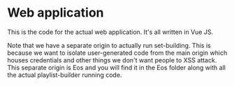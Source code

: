 # Web application

This is the code for the actual web application. It's all written in Vue JS.

Note that we have a separate origin to actually run set-building. This is because we want to isolate user-generated code from the main origin which houses credentials and other things we don't want people to XSS attack. This separate origin is Eos and you will find it in the Eos folder along with all the actual playlist-builder running code.